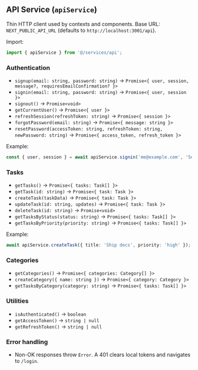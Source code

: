 ## API Service (`apiService`)

Thin HTTP client used by contexts and components. Base URL: `NEXT_PUBLIC_API_URL` (defaults to `http://localhost:3001/api`).

Import:
```ts
import { apiService } from '@/services/api';
```

### Authentication
- `signup(email: string, password: string)` → `Promise<{ user, session, message?, requiresEmailConfirmation? }>`
- `signin(email: string, password: string)` → `Promise<{ user, session }>`
- `signout()` → `Promise<void>`
- `getCurrentUser()` → `Promise<{ user }>`
- `refreshSession(refreshToken: string)` → `Promise<{ session }>`
- `forgotPassword(email: string)` → `Promise<{ message: string }>`
- `resetPassword(accessToken: string, refreshToken: string, newPassword: string)` → `Promise<{ access_token, refresh_token }>`

Example:
```ts
const { user, session } = await apiService.signin('me@example.com', 'Secret123');
```

### Tasks
- `getTasks()` → `Promise<{ tasks: Task[] }>`
- `getTask(id: string)` → `Promise<{ task: Task }>`
- `createTask(taskData)` → `Promise<{ task: Task }>`
- `updateTask(id: string, updates)` → `Promise<{ task: Task }>`
- `deleteTask(id: string)` → `Promise<void>`
- `getTasksByStatus(status: string)` → `Promise<{ tasks: Task[] }>`
- `getTasksByPriority(priority: string)` → `Promise<{ tasks: Task[] }>`

Example:
```ts
await apiService.createTask({ title: 'Ship docs', priority: 'high' });
```

### Categories
- `getCategories()` → `Promise<{ categories: Category[] }>`
- `createCategory({ name: string })` → `Promise<{ category: Category }>`
- `getTasksByCategory(category: string)` → `Promise<{ tasks: Task[] }>`

### Utilities
- `isAuthenticated()` → `boolean`
- `getAccessToken()` → `string | null`
- `getRefreshToken()` → `string | null`

### Error handling
- Non-OK responses throw `Error`. A 401 clears local tokens and navigates to `/login`.